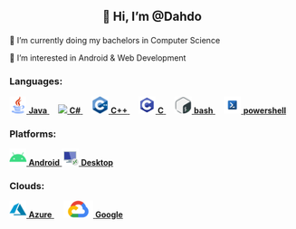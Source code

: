 
## <p align="center">👋 Hi, I’m @Dahdo</p>
<p>🌱 I’m currently doing my bachelors in Computer Science</p>
<p>👀 I’m interested in Android & Web Development</p>
  
### Languages:
<a href="#">                        <img src="res/java.png" height=30px>      **Java**     </a> &nbsp;&nbsp;&nbsp;
<a href="#">                        <img src="res/cshar.png" height=30px>      **C#**     </a> &nbsp;&nbsp;&nbsp;
<a href="#">                        <img src="res/cpp.png" height=30px>      **C++**     </a> &nbsp;&nbsp;&nbsp;
<a href="#">                        <img src="res/c.png" height=30px>      **C**     </a> &nbsp;&nbsp;&nbsp;
<a href="https://www.gnu.org/software/bash/">             <img src="res/bash.png" height=30px>        **bash**       </a> &nbsp;&nbsp;&nbsp;
<a href="https://learn.microsoft.com/en-us/powershell/">  <img src="res/powershell.png" height=30px>  **powershell** </a>

### Platforms:
<a href="#">                        <img src="res/android.png" height=30px>      **Android**     </a>
<a href="#">                        <img src="res/desktop.png" height=30px>      **Desktop**     </a>

### Clouds:
<a href="https://azure.microsoft.com/en-us/"> <img src="res/azure.png" height=30px> **Azure**   </a> &nbsp;&nbsp;&nbsp;
<a href="https://cloud.google.com/">          <img src="res/googlecloud.png" height=30px>   **Google**  </a>

